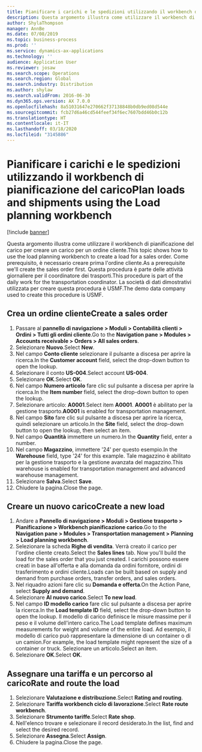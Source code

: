 ```yaml
---
title: Pianificare i carichi e le spedizioni utilizzando il workbench di pianificazione del carico
description: Questa argomento illustra come utilizzare il workbench di pianificazione del carico per creare un carico per un ordine cliente.
author: ShylaThompson
manager: AnnBe
ms.date: 07/08/2019
ms.topic: business-process
ms.prod: ''
ms.service: dynamics-ax-applications
ms.technology: ''
audience: Application User
ms.reviewer: josaw
ms.search.scope: Operations
ms.search.region: Global
ms.search.industry: Distribution
ms.author: shylaw
ms.search.validFrom: 2016-06-30
ms.dyn365.ops.version: AX 7.0.0
ms.openlocfilehash: 8a51031647e270662f37138848b0db9ed08d544e
ms.sourcegitcommit: fcb27d6a46cd544feef34f6ec7607bdd46b0c12b
ms.translationtype: HT
ms.contentlocale: it-IT
ms.lasthandoff: 03/18/2020
ms.locfileid: "3145886"
---
```

# <a name="plan-loads-and-shipments-using-the-load-planning-workbench"></a><span data-ttu-id="36be6-103">Pianificare i carichi e le spedizioni utilizzando il workbench di pianificazione del carico</span><span class="sxs-lookup"><span data-stu-id="36be6-103">Plan loads and shipments using the Load planning workbench</span></span>

[!include [banner](../../includes/banner.md)]

<span data-ttu-id="36be6-104">Questa argomento illustra come utilizzare il workbench di pianificazione del carico per creare un carico per un ordine cliente.</span><span class="sxs-lookup"><span data-stu-id="36be6-104">This topic shows how to use the load planning workbench to create a load for a sales order.</span></span> <span data-ttu-id="36be6-105">Come prerequisito, è necessario creare prima l'ordine cliente.</span><span class="sxs-lookup"><span data-stu-id="36be6-105">As a prerequisite we'll create the sales order first.</span></span> <span data-ttu-id="36be6-106">Questa procedura è parte delle attività giornaliere per il coordinatore dei trasporti.</span><span class="sxs-lookup"><span data-stu-id="36be6-106">This procedure is part of the daily work for the transportation coordinator.</span></span> <span data-ttu-id="36be6-107">La società di dati dimostrativi utilizzata per creare questa procedura è USMF.</span><span class="sxs-lookup"><span data-stu-id="36be6-107">The demo data company used to create this procedure is USMF.</span></span>


## <a name="create-a-sales-order"></a><span data-ttu-id="36be6-108">Crea un ordine cliente</span><span class="sxs-lookup"><span data-stu-id="36be6-108">Create a sales order</span></span>
1. <span data-ttu-id="36be6-109">Passare al **pannello di navigazione > Moduli > Contabilità clienti > Ordini > Tutti gli ordini cliente**.</span><span class="sxs-lookup"><span data-stu-id="36be6-109">Go to the **Navigation pane > Modules > Accounts receivable > Orders > All sales orders**.</span></span>
2. <span data-ttu-id="36be6-110">Selezionare **Nuovo**.</span><span class="sxs-lookup"><span data-stu-id="36be6-110">Select **New**.</span></span>
3. <span data-ttu-id="36be6-111">Nel campo **Conto cliente** selezionare il pulsante a discesa per aprire la ricerca.</span><span class="sxs-lookup"><span data-stu-id="36be6-111">In the **Customer account** field, select the drop-down button to open the lookup.</span></span>
4. <span data-ttu-id="36be6-112">Selezionare il conto **US-004**.</span><span class="sxs-lookup"><span data-stu-id="36be6-112">Select account **US-004**.</span></span>
5. <span data-ttu-id="36be6-113">Selezionare **OK**.</span><span class="sxs-lookup"><span data-stu-id="36be6-113">Select **OK**.</span></span>
6. <span data-ttu-id="36be6-114">Nel campo **Numero articolo** fare clic sul pulsante a discesa per aprire la ricerca.</span><span class="sxs-lookup"><span data-stu-id="36be6-114">In the **Item number** field, select the drop-down button to open the lookup.</span></span>
7. <span data-ttu-id="36be6-115">Selezionare articolo: **A0001**.</span><span class="sxs-lookup"><span data-stu-id="36be6-115">Select item **A0001**.</span></span> <span data-ttu-id="36be6-116">**A0001** è abilitato per la gestione trasporto.</span><span class="sxs-lookup"><span data-stu-id="36be6-116">**A0001** is enabled for transportation management.</span></span>  
8. <span data-ttu-id="36be6-117">Nel campo **Sito** fare clic sul pulsante a discesa per aprire la ricerca, quindi selezionare un articolo.</span><span class="sxs-lookup"><span data-stu-id="36be6-117">In the **Site** field, select the drop-down button to open the lookup, then select an item.</span></span>
9. <span data-ttu-id="36be6-118">Nel campo **Quantità** immettere un numero.</span><span class="sxs-lookup"><span data-stu-id="36be6-118">In the **Quantity** field, enter a number.</span></span>
10. <span data-ttu-id="36be6-119">Nel campo **Magazzino**, immettere '24' per questo esempio.</span><span class="sxs-lookup"><span data-stu-id="36be6-119">In the **Warehouse** field, type '24' for this example.</span></span> <span data-ttu-id="36be6-120">Tale magazzino è abilitato per la gestione trasporto e la gestione avanzata del magazzino.</span><span class="sxs-lookup"><span data-stu-id="36be6-120">This warehouse is enabled for transportation management and advanced warehouse management.</span></span>  
11. <span data-ttu-id="36be6-121">Selezionare **Salva**.</span><span class="sxs-lookup"><span data-stu-id="36be6-121">Select **Save**.</span></span>
12. <span data-ttu-id="36be6-122">Chiudere la pagina.</span><span class="sxs-lookup"><span data-stu-id="36be6-122">Close the page.</span></span>

## <a name="create-a-new-load"></a><span data-ttu-id="36be6-123">Creare un nuovo carico</span><span class="sxs-lookup"><span data-stu-id="36be6-123">Create a new load</span></span>
1. <span data-ttu-id="36be6-124">Andare a **Pannello di navigazione > Moduli > Gestione trasporto > Pianificazione > Workbench pianificazione carico**.</span><span class="sxs-lookup"><span data-stu-id="36be6-124">Go to the **Navigation pane > Modules > Transportation management > Planning > Load planning workbench**.</span></span>
2. <span data-ttu-id="36be6-125">Selezionare la scheda **Righe di vendita**. Verrà creato il carico per l'ordine cliente creato.</span><span class="sxs-lookup"><span data-stu-id="36be6-125">Select the **Sales lines** tab. Now you'll build the load for the sales order that you just created.</span></span> <span data-ttu-id="36be6-126">I carichi possono essere creati in base all'offerta e alla domanda da ordini fornitore, ordini di trasferimento e ordini cliente.</span><span class="sxs-lookup"><span data-stu-id="36be6-126">Loads can be built based on supply and demand from purchase orders, transfer orders, and sales orders.</span></span>  
3. <span data-ttu-id="36be6-127">Nel riquadro azioni fare clic su **Domanda e offerta**.</span><span class="sxs-lookup"><span data-stu-id="36be6-127">On the Action Pane, select **Supply and demand**.</span></span>
4. <span data-ttu-id="36be6-128">Selezionare **Al nuovo carico**.</span><span class="sxs-lookup"><span data-stu-id="36be6-128">Select **To new load**.</span></span>
5. <span data-ttu-id="36be6-129">Nel campo **ID modello carico** fare clic sul pulsante a discesa per aprire la ricerca.</span><span class="sxs-lookup"><span data-stu-id="36be6-129">In the **Load template ID** field, select the drop-down button to open the lookup.</span></span> <span data-ttu-id="36be6-130">Il modello di carico definisce le misure massime per il peso e il volume dell'intero carico.</span><span class="sxs-lookup"><span data-stu-id="36be6-130">The Load template defines maximum measurements for weight and volume of the entire load.</span></span> <span data-ttu-id="36be6-131">Ad esempio, il modello di carico può rappresentare la dimensione di un container o di un camion.</span><span class="sxs-lookup"><span data-stu-id="36be6-131">For example, the load template might represent the size of a container or truck.</span></span> <span data-ttu-id="36be6-132">Selezionare un articolo.</span><span class="sxs-lookup"><span data-stu-id="36be6-132">Select an item.</span></span>
6. <span data-ttu-id="36be6-133">Selezionare **OK**.</span><span class="sxs-lookup"><span data-stu-id="36be6-133">Select **OK**.</span></span>

## <a name="rate-and-route-the-load"></a><span data-ttu-id="36be6-134">Assegnare una tariffa e un percorso al carico</span><span class="sxs-lookup"><span data-stu-id="36be6-134">Rate and route the load</span></span>
1. <span data-ttu-id="36be6-135">Selezionare **Valutazione e distribuzione**.</span><span class="sxs-lookup"><span data-stu-id="36be6-135">Select **Rating and routing**.</span></span>
2. <span data-ttu-id="36be6-136">Selezionare **Tariffa workbench ciclo di lavorazione**.</span><span class="sxs-lookup"><span data-stu-id="36be6-136">Select **Rate route workbench**.</span></span>
3. <span data-ttu-id="36be6-137">Selezionare **Strumento tariffe**.</span><span class="sxs-lookup"><span data-stu-id="36be6-137">Select **Rate shop**.</span></span>
4. <span data-ttu-id="36be6-138">Nell'elenco trovare e selezionare il record desiderato.</span><span class="sxs-lookup"><span data-stu-id="36be6-138">In the list, find and select the desired record.</span></span>
5. <span data-ttu-id="36be6-139">Selezionare **Assegna**.</span><span class="sxs-lookup"><span data-stu-id="36be6-139">Select **Assign**.</span></span>
6. <span data-ttu-id="36be6-140">Chiudere la pagina.</span><span class="sxs-lookup"><span data-stu-id="36be6-140">Close the page.</span></span>

